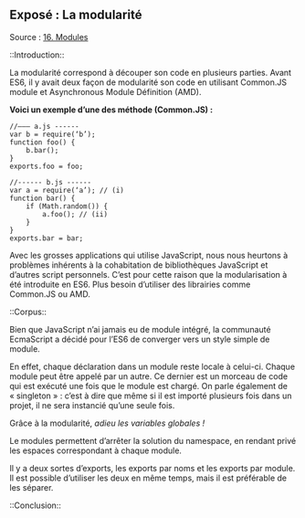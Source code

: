 ## Exposé : La modularité
Source : [16. Modules](http://exploringjs.com/es6/ch_modules.html)

::Introduction::

La modularité correspond à découper son code en plusieurs parties.
Avant ES6, il y avait deux façon de modularité son code en utilisant Common.JS module et Asynchronous Module Définition (AMD).

**Voici un exemple d’une des méthode (Common.JS) :**

```
//——— a.js ------
var b = require(‘b’);
function foo() {
    b.bar();
}
exports.foo = foo;

//------ b.js ------
var a = require(‘a’); // (i)
function bar() {
    if (Math.random()) {
        a.foo(); // (ii)
    }
}
exports.bar = bar;
```

Avec les grosses applications qui utilise JavaScript, nous nous heurtons à problèmes inhérents à la cohabitation de bibliothèques JavaScript et d’autres script personnels.
C’est pour cette raison que la modularisation à été introduite en ES6. Plus besoin d’utiliser des librairies comme Common.JS ou AMD.


::Corpus::

Bien que JavaScript n’ai jamais eu de module intégré, la communauté EcmaScript a décidé pour l’ES6 de converger vers un style simple de module.

En effet, chaque déclaration dans un module reste locale à celui-ci.
Chaque module peut être appelé par un autre. Ce dernier est un morceau de code qui est exécuté une fois que le module est chargé.
On parle également de « singleton » : c’est à dire que même si il est importé plusieurs fois dans un projet, il ne sera instancié qu’une seule fois.

Grâce à la modularité, _adieu les variables globales !_

Le modules permettent d’arrêter la solution du namespace, en rendant privé les espaces correspondant à chaque module.

Il y a deux sortes d’exports, les exports par noms et les exports par module. Il est possible d’utiliser les deux en même temps, mais il est préférable de les séparer.




::Conclusion::






